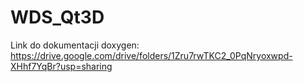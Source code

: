 # WDS_Qt3D
Link do dokumentacji doxygen: https://drive.google.com/drive/folders/1Zru7rwTKC2_0PqNryoxwpd-XHhf7YqBr?usp=sharing
